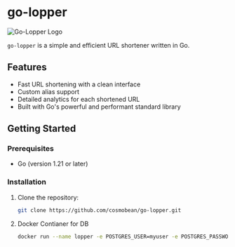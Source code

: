 ﻿# go-lopper

![Go-Lopper Logo](./assets/logo.png)

`go-lopper` is a simple and efficient URL shortener written in Go.

## Features

- Fast URL shortening with a clean interface
- Custom alias support
- Detailed analytics for each shortened URL
- Built with Go's powerful and performant standard library

## Getting Started

### Prerequisites

- Go (version 1.21 or later)

### Installation

1. Clone the repository:
   ```bash
   git clone https://github.com/cosmobean/go-lopper.git

2. Docker Contianer for DB
   ```bash
   docker run --name lopper -e POSTGRES_USER=myuser -e POSTGRES_PASSWORD=mypassword -e POSTGRES_DB=mydatabase -d postgres:14 -p 5432:5432
